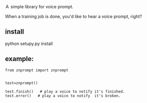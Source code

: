 Ａ simple library for voice prompt.

When a training job is done, you'd like to hear a voice prompt, right?
## install

python setupy.py install 

## example:
```
from znprompt import znprompt


test=znprompt()  

test.finish()   # play a voice to notify it's finished.
test.error()   # play a voice to notify  it's broken.
```
